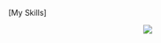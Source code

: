 <!--
**dhruv1405/dhruv1405** is a ✨ _special_ ✨ repository because its `README.md` (this file) appears on your GitHub profile.

Here are some ideas to get you started:

- 🔭 I’m currently working on ...
- 🌱 I’m currently learning ...
- 👯 I’m looking to collaborate on ...
- 🤔 I’m looking for help with ...
- 💬 Ask me about ...
- 📫 How to reach me: ...
- 😄 Pronouns: ...
- ⚡ Fun fact: ...
-->

[My Skills]
<p align="center">
  <a href="https://skillicons.dev">
    <img src="https://skillicons.dev/icons?i=react,tailwind,express,nodejs,mongodb,js,python,mysql,vercel,git,figma" />
  </a>
</p>

